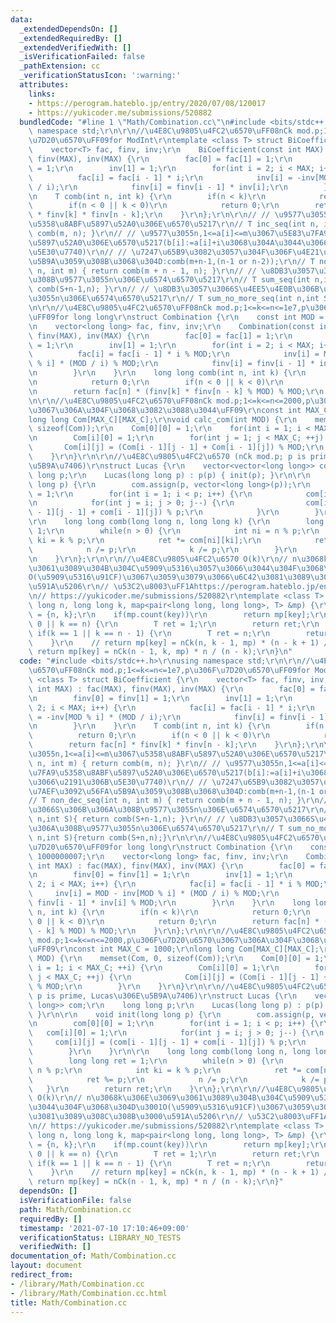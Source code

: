 ```yaml
---
data:
  _extendedDependsOn: []
  _extendedRequiredBy: []
  _extendedVerifiedWith: []
  _isVerificationFailed: false
  _pathExtension: cc
  _verificationStatusIcon: ':warning:'
  attributes:
    links:
    - https://perogram.hateblo.jp/entry/2020/07/08/120017
    - https://yukicoder.me/submissions/520882
  bundledCode: "#line 1 \"Math/Combination.cc\"\n#include <bits/stdc++.h>\r\nusing\
    \ namespace std;\r\n\r\n//\u4E8C\u9805\u4FC2\u6570\uFF08nCk mod.p;1<=k<=n<=1e7,p\u306F\
    \u7D20\u6570\uFF09for ModInt\r\ntemplate <class T> struct BiCoefficient {\r\n\
    \    vector<T> fac, finv, inv;\r\n    BiCoefficient(const int MAX) : fac(MAX),\
    \ finv(MAX), inv(MAX) {\r\n        fac[0] = fac[1] = 1;\r\n        finv[0] = finv[1]\
    \ = 1;\r\n        inv[1] = 1;\r\n        for(int i = 2; i < MAX; i++) {\r\n  \
    \          fac[i] = fac[i - 1] * i;\r\n            inv[i] = -inv[MOD % i] * (MOD\
    \ / i);\r\n            finv[i] = finv[i - 1] * inv[i];\r\n        }\r\n    }\r\
    \n    T comb(int n, int k) {\r\n        if(n < k)\r\n            return 0;\r\n\
    \        if(n < 0 || k < 0)\r\n            return 0;\r\n        return fac[n]\
    \ * finv[k] * finv[n - k];\r\n    }\r\n};\r\n\r\n// // \u9577\u3055n,1<=a[i]<=m\u3067\
    \u5358\u8ABF\u5897\u52A0\u306E\u6570\u5217\r\n// T inc_seq(int n, int m) { return\
    \ comb(m, n); }\r\n// // \u9577\u3055n,1<=a[i]<=m\u3067\u5E83\u7FA9\u5358\u8ABF\
    \u5897\u52A0\u306E\u6570\u5217(b[i]:=a[i]+i\u3068\u304A\u3044\u3066\u2191\u306B\
    \u5E30\u7740)\r\n// // \u7247\u65B9\u3082\u3057\u304F\u306F\u4E21\u7AEF\u3092\u56FA\
    \u5B9A\u3059\u308B\u3068\u304D:comb(m+n-1,(n-1 or n-2));\r\n// T non_dec_seq(int\
    \ n, int m) { return comb(m + n - 1, n); }\r\n// // \u8DB3\u3057\u3066S\u306B\u306A\
    \u308B\u9577\u3055n\u306E\u6574\u6570\u5217\r\n// T sum_seq(int n,int S){ return\
    \ comb(S+n-1,n); }\r\n// // \u8DB3\u3057\u3066S\u4EE5\u4E0B\u306B\u306A\u308B\u9577\
    \u3055n\u306E\u6574\u6570\u5217\r\n// T sum_no_more_seq(int n,int S){return comb(S+n,n);}\r\
    \n\r\n//\u4E8C\u9805\u4FC2\u6570\uFF08nCk mod.p;1<=k<=n<=1e7,p\u306F\u7D20\u6570\
    \uFF09for long long\r\nstruct Combination {\r\n    const int MOD = 1000000007;\r\
    \n    vector<long long> fac, finv, inv;\r\n    Combination(const int MAX) : fac(MAX),\
    \ finv(MAX), inv(MAX) {\r\n        fac[0] = fac[1] = 1;\r\n        finv[0] = finv[1]\
    \ = 1;\r\n        inv[1] = 1;\r\n        for(int i = 2; i < MAX; i++) {\r\n  \
    \          fac[i] = fac[i - 1] * i % MOD;\r\n            inv[i] = MOD - inv[MOD\
    \ % i] * (MOD / i) % MOD;\r\n            finv[i] = finv[i - 1] * inv[i] % MOD;\r\
    \n        }\r\n    }\r\n    long long comb(int n, int k) {\r\n        if(n < k)\r\
    \n            return 0;\r\n        if(n < 0 || k < 0)\r\n            return 0;\r\
    \n        return fac[n] * (finv[k] * finv[n - k] % MOD) % MOD;\r\n    }\r\n};\r\
    \n\r\n//\u4E8C\u9805\u4FC2\u6570\uFF08nCk mod.p;1<=k<=n<=2000,p\u306F\u7D20\u6570\
    \u3067\u306A\u304F\u3068\u3082\u3088\u3044\uFF09\r\nconst int MAX_C = 1000;\r\n\
    long long Com[MAX_C][MAX_C];\r\nvoid calc_com(int MOD) {\r\n    memset(Com, 0,\
    \ sizeof(Com));\r\n    Com[0][0] = 1;\r\n    for(int i = 1; i < MAX_C; ++i) {\r\
    \n        Com[i][0] = 1;\r\n        for(int j = 1; j < MAX_C; ++j) {\r\n     \
    \       Com[i][j] = (Com[i - 1][j - 1] + Com[i - 1][j]) % MOD;\r\n        }\r\n\
    \    }\r\n}\r\n\r\n//\u4E8C\u9805\u4FC2\u6570 (nCk mod.p; p is prime, Lucas\u306E\
    \u5B9A\u7406)\r\nstruct Lucas {\r\n    vector<vector<long long>> com;\r\n    long\
    \ long p;\r\n    Lucas(long long p) : p(p) { init(p); }\r\n\r\n    void init(long\
    \ long p) {\r\n        com.assign(p, vector<long long>(p));\r\n        com[0][0]\
    \ = 1;\r\n        for(int i = 1; i < p; i++) {\r\n            com[i][0] = 1;\r\
    \n            for(int j = i; j > 0; j--) {\r\n                com[i][j] = (com[i\
    \ - 1][j - 1] + com[i - 1][j]) % p;\r\n            }\r\n        }\r\n    }\r\n\
    \r\n    long long comb(long long n, long long k) {\r\n        long long ret =\
    \ 1;\r\n        while(n > 0) {\r\n            int ni = n % p;\r\n            int\
    \ ki = k % p;\r\n            ret *= com[ni][ki];\r\n            ret %= p;\r\n\
    \            n /= p;\r\n            k /= p;\r\n        }\r\n        return ret;\r\
    \n    }\r\n};\r\n\r\n//\u4E8C\u9805\u4FC2\u6570 O(k)\r\n// n\u3068k\u306E\u3069\
    \u3061\u3089\u304B\u304C\u5909\u5316\u3057\u3066\u3044\u304F\u3068\u304D\u3001\
    O(\u5909\u5316\u91CF)\u3067\u3059\u3079\u3066\u6C42\u3081\u3089\u308C\u308B\u3000\
    \u591A\u5206\r\n// \u53C2\u8003\uFF1Ahttps://perogram.hateblo.jp/entry/2020/07/08/120017\r\
    \n// https://yukicoder.me/submissions/520882\r\ntemplate <class T> T nCk(long\
    \ long n, long long k, map<pair<long long, long long>, T> &mp) {\r\n    auto key\
    \ = {n, k};\r\n    if(mp.count(key))\r\n        return mp[key];\r\n    if(k ==\
    \ 0 || k == n) {\r\n        T ret = 1;\r\n        return ret;\r\n    }\r\n   \
    \ if(k == 1 || k == n - 1) {\r\n        T ret = n;\r\n        return ret;\r\n\
    \    }\r\n    // return mp[key] = nCk(n, k - 1, mp) * (n - k + 1) / k;\r\n   \
    \ return mp[key] = nCk(n - 1, k, mp) * n / (n - k);\r\n}\n"
  code: "#include <bits/stdc++.h>\r\nusing namespace std;\r\n\r\n//\u4E8C\u9805\u4FC2\
    \u6570\uFF08nCk mod.p;1<=k<=n<=1e7,p\u306F\u7D20\u6570\uFF09for ModInt\r\ntemplate\
    \ <class T> struct BiCoefficient {\r\n    vector<T> fac, finv, inv;\r\n    BiCoefficient(const\
    \ int MAX) : fac(MAX), finv(MAX), inv(MAX) {\r\n        fac[0] = fac[1] = 1;\r\
    \n        finv[0] = finv[1] = 1;\r\n        inv[1] = 1;\r\n        for(int i =\
    \ 2; i < MAX; i++) {\r\n            fac[i] = fac[i - 1] * i;\r\n            inv[i]\
    \ = -inv[MOD % i] * (MOD / i);\r\n            finv[i] = finv[i - 1] * inv[i];\r\
    \n        }\r\n    }\r\n    T comb(int n, int k) {\r\n        if(n < k)\r\n  \
    \          return 0;\r\n        if(n < 0 || k < 0)\r\n            return 0;\r\n\
    \        return fac[n] * finv[k] * finv[n - k];\r\n    }\r\n};\r\n\r\n// // \u9577\
    \u3055n,1<=a[i]<=m\u3067\u5358\u8ABF\u5897\u52A0\u306E\u6570\u5217\r\n// T inc_seq(int\
    \ n, int m) { return comb(m, n); }\r\n// // \u9577\u3055n,1<=a[i]<=m\u3067\u5E83\
    \u7FA9\u5358\u8ABF\u5897\u52A0\u306E\u6570\u5217(b[i]:=a[i]+i\u3068\u304A\u3044\
    \u3066\u2191\u306B\u5E30\u7740)\r\n// // \u7247\u65B9\u3082\u3057\u304F\u306F\u4E21\
    \u7AEF\u3092\u56FA\u5B9A\u3059\u308B\u3068\u304D:comb(m+n-1,(n-1 or n-2));\r\n\
    // T non_dec_seq(int n, int m) { return comb(m + n - 1, n); }\r\n// // \u8DB3\u3057\
    \u3066S\u306B\u306A\u308B\u9577\u3055n\u306E\u6574\u6570\u5217\r\n// T sum_seq(int\
    \ n,int S){ return comb(S+n-1,n); }\r\n// // \u8DB3\u3057\u3066S\u4EE5\u4E0B\u306B\
    \u306A\u308B\u9577\u3055n\u306E\u6574\u6570\u5217\r\n// T sum_no_more_seq(int\
    \ n,int S){return comb(S+n,n);}\r\n\r\n//\u4E8C\u9805\u4FC2\u6570\uFF08nCk mod.p;1<=k<=n<=1e7,p\u306F\
    \u7D20\u6570\uFF09for long long\r\nstruct Combination {\r\n    const int MOD =\
    \ 1000000007;\r\n    vector<long long> fac, finv, inv;\r\n    Combination(const\
    \ int MAX) : fac(MAX), finv(MAX), inv(MAX) {\r\n        fac[0] = fac[1] = 1;\r\
    \n        finv[0] = finv[1] = 1;\r\n        inv[1] = 1;\r\n        for(int i =\
    \ 2; i < MAX; i++) {\r\n            fac[i] = fac[i - 1] * i % MOD;\r\n       \
    \     inv[i] = MOD - inv[MOD % i] * (MOD / i) % MOD;\r\n            finv[i] =\
    \ finv[i - 1] * inv[i] % MOD;\r\n        }\r\n    }\r\n    long long comb(int\
    \ n, int k) {\r\n        if(n < k)\r\n            return 0;\r\n        if(n <\
    \ 0 || k < 0)\r\n            return 0;\r\n        return fac[n] * (finv[k] * finv[n\
    \ - k] % MOD) % MOD;\r\n    }\r\n};\r\n\r\n//\u4E8C\u9805\u4FC2\u6570\uFF08nCk\
    \ mod.p;1<=k<=n<=2000,p\u306F\u7D20\u6570\u3067\u306A\u304F\u3068\u3082\u3088\u3044\
    \uFF09\r\nconst int MAX_C = 1000;\r\nlong long Com[MAX_C][MAX_C];\r\nvoid calc_com(int\
    \ MOD) {\r\n    memset(Com, 0, sizeof(Com));\r\n    Com[0][0] = 1;\r\n    for(int\
    \ i = 1; i < MAX_C; ++i) {\r\n        Com[i][0] = 1;\r\n        for(int j = 1;\
    \ j < MAX_C; ++j) {\r\n            Com[i][j] = (Com[i - 1][j - 1] + Com[i - 1][j])\
    \ % MOD;\r\n        }\r\n    }\r\n}\r\n\r\n//\u4E8C\u9805\u4FC2\u6570 (nCk mod.p;\
    \ p is prime, Lucas\u306E\u5B9A\u7406)\r\nstruct Lucas {\r\n    vector<vector<long\
    \ long>> com;\r\n    long long p;\r\n    Lucas(long long p) : p(p) { init(p);\
    \ }\r\n\r\n    void init(long long p) {\r\n        com.assign(p, vector<long long>(p));\r\
    \n        com[0][0] = 1;\r\n        for(int i = 1; i < p; i++) {\r\n         \
    \   com[i][0] = 1;\r\n            for(int j = i; j > 0; j--) {\r\n           \
    \     com[i][j] = (com[i - 1][j - 1] + com[i - 1][j]) % p;\r\n            }\r\n\
    \        }\r\n    }\r\n\r\n    long long comb(long long n, long long k) {\r\n\
    \        long long ret = 1;\r\n        while(n > 0) {\r\n            int ni =\
    \ n % p;\r\n            int ki = k % p;\r\n            ret *= com[ni][ki];\r\n\
    \            ret %= p;\r\n            n /= p;\r\n            k /= p;\r\n     \
    \   }\r\n        return ret;\r\n    }\r\n};\r\n\r\n//\u4E8C\u9805\u4FC2\u6570\
    \ O(k)\r\n// n\u3068k\u306E\u3069\u3061\u3089\u304B\u304C\u5909\u5316\u3057\u3066\
    \u3044\u304F\u3068\u304D\u3001O(\u5909\u5316\u91CF)\u3067\u3059\u3079\u3066\u6C42\
    \u3081\u3089\u308C\u308B\u3000\u591A\u5206\r\n// \u53C2\u8003\uFF1Ahttps://perogram.hateblo.jp/entry/2020/07/08/120017\r\
    \n// https://yukicoder.me/submissions/520882\r\ntemplate <class T> T nCk(long\
    \ long n, long long k, map<pair<long long, long long>, T> &mp) {\r\n    auto key\
    \ = {n, k};\r\n    if(mp.count(key))\r\n        return mp[key];\r\n    if(k ==\
    \ 0 || k == n) {\r\n        T ret = 1;\r\n        return ret;\r\n    }\r\n   \
    \ if(k == 1 || k == n - 1) {\r\n        T ret = n;\r\n        return ret;\r\n\
    \    }\r\n    // return mp[key] = nCk(n, k - 1, mp) * (n - k + 1) / k;\r\n   \
    \ return mp[key] = nCk(n - 1, k, mp) * n / (n - k);\r\n}"
  dependsOn: []
  isVerificationFile: false
  path: Math/Combination.cc
  requiredBy: []
  timestamp: '2021-07-10 17:10:46+09:00'
  verificationStatus: LIBRARY_NO_TESTS
  verifiedWith: []
documentation_of: Math/Combination.cc
layout: document
redirect_from:
- /library/Math/Combination.cc
- /library/Math/Combination.cc.html
title: Math/Combination.cc
---
```


